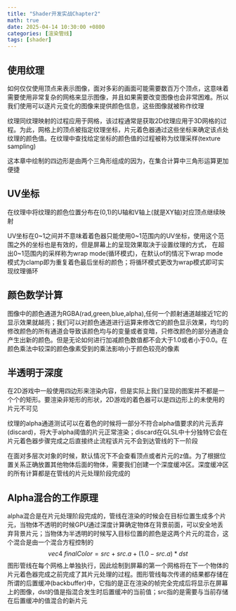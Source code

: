 ```yaml
---
title: "Shader开发实战Chapter2"
math: true
date: 2025-04-14 10:30:00 +0800
categories: [渲染管线]
tags: [shader]
---
```

## 使用纹理

如何仅仅使用顶点来表示图像，面对多彩的画面可能需要数百万个顶点，这意味着需要使用非常复杂的网格来显示图像，并且如果需要改变图像也会非常困难。所以我们使用可以逐片元变化的图像来提供颜色信息，这些图像就被称作纹理

纹理同纹理映射的过程应用于网格，该过程通常是获取2D纹理应用于3D网格的过程。为此，网格上的顶点被指定纹理坐标，片元着色器通过这些坐标来确定该点处纹理的颜色值。在纹理中查找给定坐标的颜色值的过程被称为纹理采样(texture sampling)

这本章中绘制的四边形是由两个三角形组成的因为，在集合计算中三角形运算更加便捷

## UV坐标

在纹理中将纹理的颜色位置分布在(0,1)的U轴和V轴上(就是XY轴)对应顶点继续映射

UV坐标在0~1之间并不意味着着色器只能使用0~1范围内的UV坐标，使用这个范围之外的坐标也是有效的，但是屏幕上的呈现效果取决于设置纹理的方式， 在超出0~1范围内的采样称为wrap mode(循环模式)，在默认of的情况下wrap mode模式为clamp即为重复着色最后坐标的颜色；将循环模式更改为wrap模式即可实现纹理循环

## 颜色数学计算

图像中的颜色通道为RGBA(rad,green,blue,alpha),任何一个颜射通道越接近1它的显示效果就越亮；我们可以对颜色通道进行运算来修改它的颜色显示效果，均匀的修改颜色的所有通道会导致该颜色均与的变量或者变暗，只修改颜色的部分通道会产生出新的颜色。但是无论如何进行加减颜色数值都不会大于1.0或者小于0.0。在颜色乘法中较深的颜色像素受到的乘法影响小于颜色较亮的像素

## 半透明于深度

在2D游戏中一般使用四边形来渲染内容，但是实际上我们呈现的图案并不都是一个个的矩形。要渲染非矩形的形状，2D游戏的着色器可以是四边形上的未使用的片元不可见

纹理的alpha通道测试可以在着色的时候将一部分不符合alpha值要求的片元丢弃(discard)，将大于alpha阈值的片元正常渲染；discard在GLSL中十分独特它会在片元着色器步骤完成之后直接终止流程该片元不会到达管线的下一阶段

在面对多层次对象的时候，默认情况下不会查看顶点或者片元的z值。为了根据位置关系正确放置其他物体后面的物体，需要我们创建一个深度缓冲区。深度缓冲区的所有计算都是在管线的片元处理阶段完成的

## Alpha混合的工作原理

alpha混合是在片元处理阶段完成的，管线在渲染的时候会在目标位置生成多个片元，当物体不透明的时候GPU通过深度计算确定物体在背景前面，可以安全地丢弃背景片元；当物体为半透明的时候写入目标位置的颜色是这两个片元的混合，这个混合是由一个混合方程控制的
$$
vec4\ finalColor=src+src.a+(1.0-src.a)*dst
$$
图形管线在每个网格上单独执行，因此绘制到屏幕的第一个网格将在下一个物体的片元着色器完成之前完成了其片元处理的过程。图形管线每次传递的结果都存储在所谓的后置缓冲(backbuffer)中，它指的是正在渲染的帧完全完成后将显示在屏幕上的图像，dst的值是指混合发生时后置缓冲的当前值；src指的是需要与当前存储在后置缓冲的值混合的新片元

